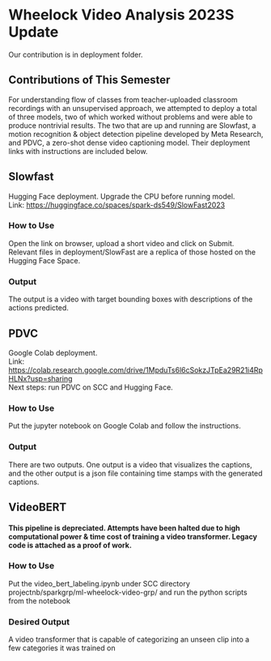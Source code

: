 # Wheelock Video Analysis 2023S Update
Our contribution is in deployment folder.

## Contributions of This Semester
For understanding flow of classes from teacher-uploaded classroom recordings with an unsupervised approach, we attempted to deploy a total of three models, two of which worked without problems and were able to produce nontrivial results. The two that are up and running are Slowfast, a motion recognition & object detection pipeline developed by Meta Research, and PDVC, a zero-shot dense video captioning model. Their deployment links with instructions are included below.


## Slowfast
Hugging Face deployment. Upgrade the CPU before running model. <br>
Link: https://huggingface.co/spaces/spark-ds549/SlowFast2023

### How to Use
Open the link on browser, upload a short video and click on Submit. Relevant files in deployment/SlowFast are a replica of those hosted on the Hugging Face Space.

### Output
The output is a video with target bounding boxes with descriptions of the actions predicted.


## PDVC
Google Colab deployment. <br>
Link: https://colab.research.google.com/drive/1MpduTs6l6cSokzJTpEa29R21i4RpHLNx?usp=sharing <br>
Next steps: run PDVC on SCC and Hugging Face.

### How to Use
Put the jupyter notebook on Google Colab and follow the instructions.

### Output
There are two outputs. One output is a video that visualizes the captions, and the other output is a json file containing time stamps with the generated captions.


## VideoBERT

#### This pipeline is depreciated. Attempts have been halted due to high computational power & time cost of training a video transformer. Legacy code is attached as a proof of work. 

### How to Use
Put the video_bert_labeling.ipynb under SCC directory projectnb/sparkgrp/ml-wheelock-video-grp/ and run the python scripts from the notebook

### Desired Output
A video transformer that is capable of categorizing an unseen clip into a few categories it was trained on
